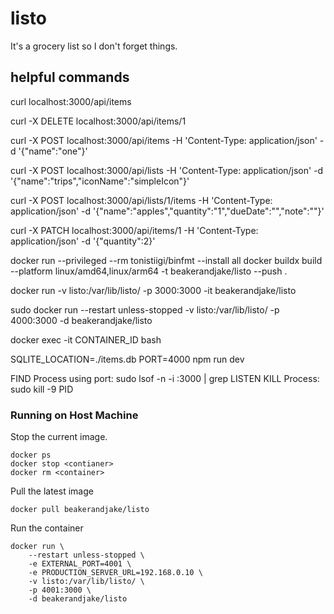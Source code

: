 # listo
It's a grocery list so I don't forget things.


## helpful commands 
curl localhost:3000/api/items

curl -X DELETE localhost:3000/api/items/1

curl -X POST localhost:3000/api/items -H 'Content-Type: application/json' -d '{"name":"one"}'

curl -X POST localhost:3000/api/lists -H 'Content-Type: application/json' -d '{"name":"trips","iconName":"simpleIcon"}'

curl -X POST localhost:3000/api/lists/1/items -H 'Content-Type: application/json' -d '{"name":"apples","quantity":"1","dueDate":"","note":""}'

curl -X PATCH localhost:3000/api/items/1 -H 'Content-Type: application/json' -d '{"quantity":2}'

docker run --privileged --rm tonistiigi/binfmt --install all
docker buildx build --platform linux/amd64,linux/arm64 -t beakerandjake/listo --push .

docker run -v listo:/var/lib/listo/ -p 3000:3000 -it beakerandjake/listo


sudo docker run --restart unless-stopped -v listo:/var/lib/listo/ -p 4000:3000 -d beakerandjake/listo

docker exec -it CONTAINER_ID bash

SQLITE_LOCATION=./items.db PORT=4000 npm run dev


FIND Process using port: sudo lsof -n -i :3000 | grep LISTEN
KILL Process: sudo kill -9 PID


### Running on Host Machine

Stop the current image.

```
docker ps
docker stop <contianer>
docker rm <container>
```

Pull the latest image 

```
docker pull beakerandjake/listo
```

Run the container

```
docker run \
    --restart unless-stopped \
    -e EXTERNAL_PORT=4001 \
    -e PRODUCTION_SERVER_URL=192.168.0.10 \
    -v listo:/var/lib/listo/ \
    -p 4001:3000 \
    -d beakerandjake/listo
```